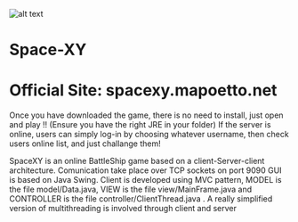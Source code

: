 ![alt text](https://raw.githubusercontent.com/mapoetto/Space-XY/master/ICONA.ico "Logo")
# Space-XY
# Official Site: spacexy.mapoetto.net
Once you have downloaded the game, there is no need to install, just open and play !! (Ensure you have the right JRE in your folder)
If the server is online, users can simply log-in by choosing whatever username, then check users online list, and just challange them!

SpaceXY is an online BattleShip game based on a client-Server-client architecture.
Comunication take place over TCP sockets on port 9090
GUI is based on Java Swing.
Client is developed using MVC pattern, MODEL is the file model/Data.java, VIEW is the file view/MainFrame.java and CONTROLLER is the file controller/ClientThread.java .
A really simplified version of multithreading is involved through client and server

